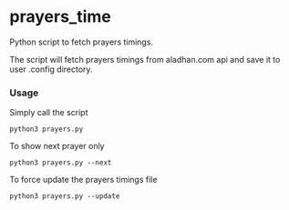 # prayers_time

Python script to fetch prayers timings.

The script will fetch prayers timings from aladhan.com api and save it to user .config directory.

### Usage

Simply call the script

```
python3 prayers.py
```

To show next prayer only

```
python3 prayers.py --next
```

To force update the prayers timings file

```
python3 prayers.py --update
```
